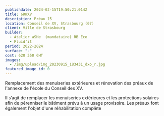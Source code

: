 ```yaml
---
publishdate: 2024-02-15T19:50:21.014Z
title: 6RWXV
description: Préau 15
location: Conseil de XV, Strasbourg (67)
client: Ville de Strasbourg
builder:
  - Atelier aSHe  (mandataire) RB Eco
  - Fluid’it
period: 2022-2024
surface: "-"
cost: 620 350 €HT
images:
  - /img/upload/img_20230915_183431_dxo_r.jpg
featured_image_id: 0
---
```

Remplacement des menuiseries extérieures et rénovation des préaux de l'annexe de l'école du Conseil des XV.
 
Il s’agit de remplacer les menuiseries extérieures et les protections solaires afin de pérenniser le bâtiment prévu à un usage provisoire. Les préaux font également l'objet d'une réhabilitation complète